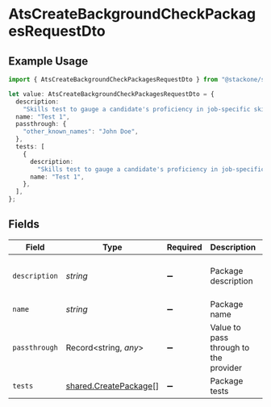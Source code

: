 # AtsCreateBackgroundCheckPackagesRequestDto

## Example Usage

```typescript
import { AtsCreateBackgroundCheckPackagesRequestDto } from "@stackone/stackone-client-ts/sdk/models/shared";

let value: AtsCreateBackgroundCheckPackagesRequestDto = {
  description:
    "Skills test to gauge a candidate's proficiency in job-specific skills",
  name: "Test 1",
  passthrough: {
    "other_known_names": "John Doe",
  },
  tests: [
    {
      description:
        "Skills test to gauge a candidate's proficiency in job-specific skills",
      name: "Test 1",
    },
  ],
};
```

## Fields

| Field                                                                 | Type                                                                  | Required                                                              | Description                                                           | Example                                                               |
| --------------------------------------------------------------------- | --------------------------------------------------------------------- | --------------------------------------------------------------------- | --------------------------------------------------------------------- | --------------------------------------------------------------------- |
| `description`                                                         | *string*                                                              | :heavy_minus_sign:                                                    | Package description                                                   | Skills test to gauge a candidate's proficiency in job-specific skills |
| `name`                                                                | *string*                                                              | :heavy_minus_sign:                                                    | Package name                                                          | Test 1                                                                |
| `passthrough`                                                         | Record<string, *any*>                                                 | :heavy_minus_sign:                                                    | Value to pass through to the provider                                 | {<br/>"other_known_names": "John Doe"<br/>}                           |
| `tests`                                                               | [shared.CreatePackage](../../../sdk/models/shared/createpackage.md)[] | :heavy_minus_sign:                                                    | Package tests                                                         |                                                                       |